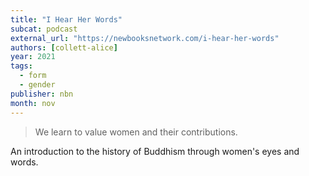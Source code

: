 ```yaml
---
title: "I Hear Her Words"
subcat: podcast
external_url: "https://newbooksnetwork.com/i-hear-her-words"
authors: [collett-alice]
year: 2021
tags:
  - form
  - gender
publisher: nbn
month: nov
---
```


> We learn to value women and their contributions.

An introduction to the history of Buddhism through women's eyes and words.
